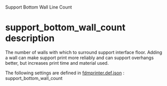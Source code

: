 

# 
Support Bottom Wall Line Count


# support_bottom_wall_count description
The number of walls with which to surround support interface floor. Adding a wall can make support print more reliably and can support overhangs better, but increases print time and material used.

The following settings are defined in [fdmprinter.def.json](https://github.com/smartavionics/Cura/blob/mb-master/resources/definitions/fdmprinter.def.json) : support_bottom_wall_count
